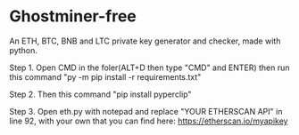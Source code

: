 # Ghostminer-free
An ETH, BTC, BNB and LTC private key generator and checker, made with python.

Step 1. Open CMD in the foler(ALT+D then type "CMD" and ENTER) then run this command "py -m pip install -r requirements.txt"

Step 2. Then this command "pip install pyperclip"

Step 3. Open eth.py with notepad and replace "YOUR ETHERSCAN API" in line 92, with your own that you can find here: https://etherscan.io/myapikey
